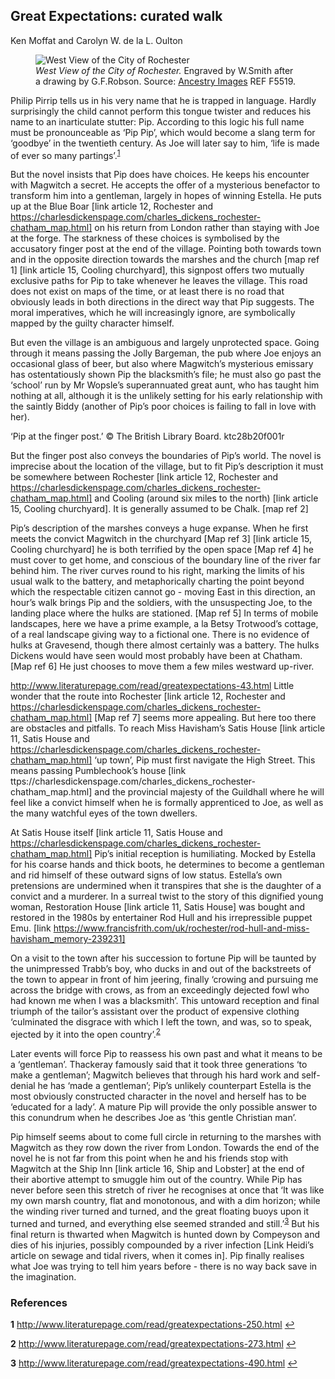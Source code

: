 ## Great Expectations: curated walk
Ken Moffat and Carolyn W. de la L. Oulton

<figure class="image">
  <img src="https://kg.jstor.org/w/images/3/39/Rochester_1828.jpg" alt="West View of the City of Rochester">
 <figcaption>
   <em>West View of the City of Rochester.</em> Engraved by W.Smith after a drawing by G.F.Robson. Source: <a href="https://www.ancestryimages.com/index.html">Ancestry Images</a> REF F5519.
  </figcaption>
</figure>


Philip Pirrip tells us in his very name that he is trapped in language. Hardly surprisingly the child cannot perform this 
tongue twister and reduces his name to an inarticulate stutter: Pip.  According to this logic his full name must be 
pronounceable as ‘Pip Pip’, which would become a slang term for ‘goodbye’ in the twentieth century. As Joe will later say to 
him, ‘life is made of ever so many partings’.<sup id="a1">[1](#f1)</sup>

But the novel insists that Pip does have choices. He keeps his encounter with Magwitch a secret. He accepts the offer of a 
mysterious benefactor to transform him into a gentleman, largely in hopes of winning Estella. He puts up at the Blue Boar 
[link article 12, Rochester and https://charlesdickenspage.com/charles_dickens_rochester-chatham_map.html] on his return from 
London rather than staying with Joe at the forge. The starkness of these choices is symbolised by the accusatory finger post at the end of the village. Pointing both towards town and in the opposite direction towards the marshes and the church 
[map ref 1] [link article 15, Cooling churchyard], this signpost offers two mutually exclusive paths for Pip to take whenever 
he leaves the village. This road does not exist on maps of the time, or at least there is no road that obviously leads in both 
directions in the direct way that Pip suggests. The moral imperatives, which he will increasingly ignore, are symbolically 
mapped by the guilty character himself.

But even the village is an ambiguous and largely unprotected space. Going through it means passing the Jolly Bargeman, the pub 
where Joe enjoys an occasional glass of beer, but also where Magwitch’s  mysterious emissary has ostentatiously shown Pip the 
blacksmith’s file; he must also go past the ‘school’ run by Mr Wopsle’s superannuated great aunt, who has taught him nothing 
at all, although it is the unlikely setting for his early relationship with the saintly Biddy (another of Pip’s poor choices 
is failing to fall in love with her).
 
‘Pip at the finger post.’ © The British Library Board. ktc28b20f001r 

But the finger post also conveys the boundaries of Pip’s world. The novel is imprecise about the location of the village, but 
to fit Pip’s description it must be somewhere between Rochester [link article 12, Rochester and 
https://charlesdickenspage.com/charles_dickens_rochester-chatham_map.html] and Cooling (around six miles to the north) 
[link article 15, Cooling churchyard]. It is generally assumed to be Chalk. [map ref 2]

Pip’s description of the marshes conveys a huge expanse. When he first meets the convict Magwitch in the churchyard [Map ref 3] 
[link article 15, Cooling churchyard] he is both terrified by the open space [Map ref 4] he must cover to get home, and 
conscious of the boundary line of the river far behind him. The river curves round to his right, marking the limits of his 
usual walk to the battery, and metaphorically charting the point beyond which the respectable citizen cannot go - moving East 
in this direction, an hour’s walk brings Pip and the soldiers, with the unsuspecting Joe, to the landing place where the 
hulks are stationed.  [Map ref 5] In terms of mobile landscapes, here we have a prime example, a la Betsy Trotwood’s cottage, 
of a real landscape giving way to a fictional one. There is no evidence of hulks at Gravesend, though there almost certainly 
was a battery. The hulks Dickens would have seen would most probably have been at Chatham. [Map ref 6] He just chooses to move 
them a few miles westward up-river.

http://www.literaturepage.com/read/greatexpectations-43.html
Little wonder that the route into Rochester [link article 12, Rochester and 
https://charlesdickenspage.com/charles_dickens_rochester-chatham_map.html] [Map ref 7] seems more appealing. But here too there 
are obstacles and pitfalls. To reach Miss Havisham’s Satis House [link article 11, Satis House and 
https://charlesdickenspage.com/charles_dickens_rochester-chatham_map.html] ‘up town’, Pip must first navigate the High Street. 
This means passing Pumblechook’s house [link ttps://charlesdickenspage.com/charles_dickens_rochester-chatham_map.html] and the 
provincial majesty of the Guildhall where he will feel like a convict himself when he is formally apprenticed to Joe, as well 
as the many watchful eyes of the town dwellers.

At Satis House itself [link article 11, Satis House and 
https://charlesdickenspage.com/charles_dickens_rochester-chatham_map.html] Pip’s initial reception is humiliating. Mocked by 
Estella for his coarse hands and thick boots, he determines to become a gentleman and rid himself of these outward signs of 
low status. Estella’s own pretensions are undermined when it transpires that she is the daughter of a convict and a murderer. 
In a surreal twist to the story of this dignified young woman, Restoration House [link article 11, Satis House] was bought and 
restored in the 1980s by entertainer Rod Hull and his irrepressible puppet Emu. 
[link https://www.francisfrith.com/uk/rochester/rod-hull-and-miss-havisham_memory-239231]

On a visit to the town after his succession to fortune Pip will be taunted by the unimpressed Trabb’s boy, who ducks in and 
out of the backstreets of the town to appear in front of him jeering, finally ‘crowing and pursuing me across the bridge with 
crows, as from an exceedingly dejected fowl who had known me when I was a blacksmith’. This untoward reception and final 
triumph of the tailor’s assistant over the product of expensive clothing ‘culminated the disgrace with which I left the town, 
and was, so to speak, ejected by it into the open country’.<sup id="a2">[2](#f2)</sup>

Later events will force Pip to reassess his own past and what it means to be a ‘gentleman’. Thackeray famously said that it 
took three generations ‘to make a gentleman’; Magwitch believes that through his hard work and self-denial he has ‘made a 
gentleman’; Pip’s unlikely counterpart Estella is the most obviously constructed character in the novel and herself has to be 
‘educated for a lady’. A mature Pip will provide the only possible answer to this conundrum when he describes Joe as ‘this 
gentle Christian man’.

Pip himself seems about to come full circle in returning to the marshes with Magwitch as they row down the river from London. 
Towards the end of the novel he is not far from this point when he and his friends stop with Magwitch at the Ship Inn [link 
article 16, Ship and Lobster] at the end of their abortive attempt to smuggle him out of the country. While Pip has never 
before seen this stretch of river he recognises at once that ‘It was like my own marsh country, flat and monotonous, and with 
a dim horizon; while the winding river turned and turned, and the great floating buoys upon it turned and turned, and 
everything else seemed stranded and still.’<sup id="a3">[3](#f)</sup> But his final return 
is thwarted when Magwitch is hunted down by Compeyson and dies of his injuries, possibly compounded by a river infection 
[Link Heidi’s article on sewage and tidal rivers, when it comes in]. Pip finally realises what Joe was trying to tell him 
years before - there is no way back save in the imagination.

### References

<b id="f1">1</b> http://www.literaturepage.com/read/greatexpectations-250.html [↩](#a1)

<b id="f2">2</b> http://www.literaturepage.com/read/greatexpectations-273.html [↩](#a2)

<b id="f3">3</b> http://www.literaturepage.com/read/greatexpectations-490.html [↩](#a3)
